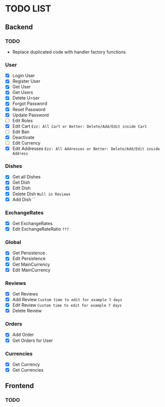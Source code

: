 # TODO LIST

## Backend
### TODO
- Replace duplicated code with handler factory functions
 
### **User**

- [X] Login User
- [X] Register User
- [X] Get User
- [X] Get Users
- [X] Delete U>ser
- [X] Forgot Password 
- [X] Reset Password
- [X] Update Password
- [ ] Edit Roles
- [x] Edit Cart `Ezz: All Cart or Better: Delete/Add/Edit inside Cart`
- [ ] Edit Ban
- [X] Deactivate
- [ ] Edit Currency
- [x] Edit Addresses `Ezz: All Addresses or Better: Delete/Add/Edit inside Address`

### **Dishes**

- [X] Get all Dishes
- [X] Get Dish
- [X] Edit Dish
- [X] Delete Dish `Null in Reviews`
- [X] Add Dish ``

### **ExchangeRates**

- [X] Get ExchangeRates
- [X] Edit ExchangeRateRatio `???`

### **Global**

- [X] Get Persistence
- [X] Edit Persistence
- [X] Get MainCurrency
- [X] Edit MainCurrency
 
### **Reviews**

- [X] Get Reviews
- [X] Add Review `Custom time to edit for example 7 days`
- [X] Edit Review `Custom time to edit for example 7 days`
- [X] Delete Review

### **Orders**

- [X] Add Order
- [X] Get Orders for User

### **Currencies**

- [X] Get Currency 
- [X] Get Currencies

## Frontend

### TODO
